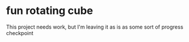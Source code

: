 # fun rotating cube

This project needs work, but I'm leaving it as is as some sort of progress checkpoint
